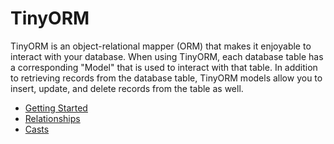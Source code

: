 # TinyORM

TinyORM is an object-relational mapper (ORM) that makes it enjoyable to interact with your database. When using TinyORM, each database table has a corresponding "Model" that is used to interact with that table. In addition to retrieving records from the database table, TinyORM models allow you to insert, update, and delete records from the table as well.

- [Getting Started](getting-started.mdx#tinyorm-getting-started)
- [Relationships](relationships.mdx#tinyorm-relationships)
- [Casts](casts.mdx#tinyorm-casting)
